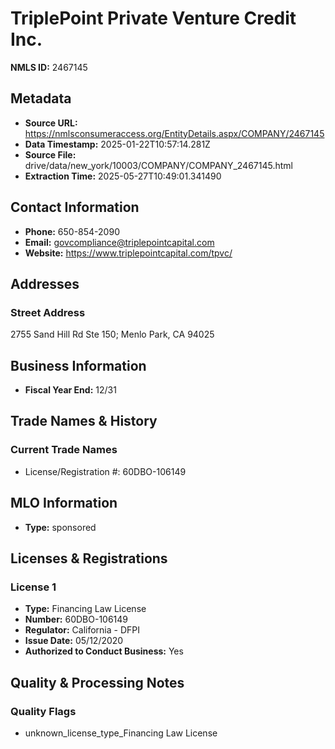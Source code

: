 # TriplePoint Private Venture Credit Inc.

**NMLS ID:** 2467145

## Metadata
- **Source URL:** https://nmlsconsumeraccess.org/EntityDetails.aspx/COMPANY/2467145
- **Data Timestamp:** 2025-01-22T10:57:14.281Z
- **Source File:** drive/data/new_york/10003/COMPANY/COMPANY_2467145.html
- **Extraction Time:** 2025-05-27T10:49:01.341490

## Contact Information
- **Phone:** 650-854-2090
- **Email:** govcompliance@triplepointcapital.com
- **Website:** https://www.triplepointcapital.com/tpvc/

## Addresses
### Street Address
2755 Sand Hill Rd Ste 150; Menlo Park, CA 94025

## Business Information
- **Fiscal Year End:** 12/31

## Trade Names & History
### Current Trade Names
- License/Registration #: 60DBO-106149

## MLO Information
- **Type:** sponsored

## Licenses & Registrations

### License 1
- **Type:** Financing Law License
- **Number:** 60DBO-106149
- **Regulator:** California - DFPI
- **Issue Date:** 05/12/2020
- **Authorized to Conduct Business:** Yes

## Quality & Processing Notes
### Quality Flags
- unknown_license_type_Financing Law License
